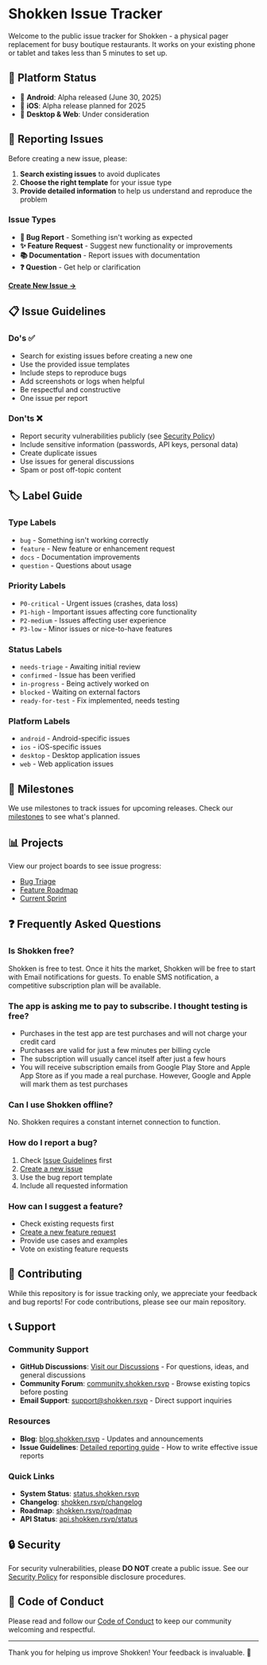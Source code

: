 # Shokken Issue Tracker

Welcome to the public issue tracker for Shokken - a physical pager replacement for busy boutique restaurants. It works on your existing phone or tablet and takes less than 5 minutes to set up.

## 📱 Platform Status

- 🧪 **Android**: Alpha released (June 30, 2025)
- 🚧 **iOS**: Alpha release planned for 2025
- 🚧 **Desktop & Web**: Under consideration

## 🐛 Reporting Issues

Before creating a new issue, please:
1. **Search existing issues** to avoid duplicates
2. **Choose the right template** for your issue type
3. **Provide detailed information** to help us understand and reproduce the problem

### Issue Types

- **🐞 Bug Report** - Something isn't working as expected
- **✨ Feature Request** - Suggest new functionality or improvements  
- **📚 Documentation** - Report issues with documentation
- **❓ Question** - Get help or clarification

[**Create New Issue →**](https://github.com/yourusername/yourproject-issues/issues/new/choose)

## 📋 Issue Guidelines

### Do's ✅
- Search for existing issues before creating a new one
- Use the provided issue templates
- Include steps to reproduce bugs
- Add screenshots or logs when helpful
- Be respectful and constructive
- One issue per report

### Don'ts ❌
- Report security vulnerabilities publicly (see [Security Policy](SECURITY.md))
- Include sensitive information (passwords, API keys, personal data)
- Create duplicate issues
- Use issues for general discussions
- Spam or post off-topic content

## 🏷️ Label Guide

### Type Labels
- `bug` - Something isn't working correctly
- `feature` - New feature or enhancement request
- `docs` - Documentation improvements
- `question` - Questions about usage

### Priority Labels
- `P0-critical` - Urgent issues (crashes, data loss)
- `P1-high` - Important issues affecting core functionality
- `P2-medium` - Issues affecting user experience
- `P3-low` - Minor issues or nice-to-have features

### Status Labels
- `needs-triage` - Awaiting initial review
- `confirmed` - Issue has been verified
- `in-progress` - Being actively worked on
- `blocked` - Waiting on external factors
- `ready-for-test` - Fix implemented, needs testing

### Platform Labels
- `android` - Android-specific issues
- `ios` - iOS-specific issues
- `desktop` - Desktop application issues
- `web` - Web application issues

## 🎯 Milestones

We use milestones to track issues for upcoming releases. Check our [milestones](https://github.com/yourusername/yourproject-issues/milestones) to see what's planned.

## 📊 Projects

View our project boards to see issue progress:
- [Bug Triage](https://github.com/yourusername/yourproject-issues/projects/1)
- [Feature Roadmap](https://github.com/yourusername/yourproject-issues/projects/2)
- [Current Sprint](https://github.com/yourusername/yourproject-issues/projects/3)

## ❓ Frequently Asked Questions

### Is Shokken free?
Shokken is free to test. Once it hits the market, Shokken will be free to start with Email notifications for guests. To enable SMS notification, a competitive subscription plan will be available.

### The app is asking me to pay to subscribe. I thought testing is free?
- Purchases in the test app are test purchases and will not charge your credit card
- Purchases are valid for just a few minutes per billing cycle
- The subscription will usually cancel itself after just a few hours
- You will receive subscription emails from Google Play Store and Apple App Store as if you made a real purchase. However, Google and Apple will mark them as test purchases

### Can I use Shokken offline?
No. Shokken requires a constant internet connection to function.

### How do I report a bug?
1. Check [Issue Guidelines](docs/ISSUE_GUIDELINES.md) first
2. [Create a new issue](https://github.com/yourusername/yourproject-issues/issues/new/choose)
3. Use the bug report template
4. Include all requested information

### How can I suggest a feature?
- Check existing requests first
- [Create a new feature request](https://github.com/yourusername/yourproject-issues/issues/new/choose)
- Provide use cases and examples
- Vote on existing feature requests

## 🤝 Contributing

While this repository is for issue tracking only, we appreciate your feedback and bug reports! For code contributions, please see our main repository.

## 📞 Support

### Community Support
- **GitHub Discussions**: [Visit our Discussions](https://github.com/yourusername/yourproject/discussions) - For questions, ideas, and general discussions
- **Community Forum**: [community.shokken.rsvp](https://community.shokken.rsvp) - Browse existing topics before posting
- **Email Support**: [support@shokken.rsvp](mailto:support@shokken.rsvp) - Direct support inquiries

### Resources
- **Blog**: [blog.shokken.rsvp](https://blog.shokken.rsvp) - Updates and announcements
- **Issue Guidelines**: [Detailed reporting guide](docs/ISSUE_GUIDELINES.md) - How to write effective issue reports

### Quick Links
- **System Status**: [status.shokken.rsvp](https://status.shokken.rsvp)
- **Changelog**: [shokken.rsvp/changelog](https://shokken.rsvp/changelog)
- **Roadmap**: [shokken.rsvp/roadmap](https://shokken.rsvp/roadmap)
- **API Status**: [api.shokken.rsvp/status](https://api.shokken.rsvp/status)

## 🔒 Security

For security vulnerabilities, please **DO NOT** create a public issue. See our [Security Policy](SECURITY.md) for responsible disclosure procedures.

## 📜 Code of Conduct

Please read and follow our [Code of Conduct](CODE_OF_CONDUCT.md) to keep our community welcoming and respectful.

---

Thank you for helping us improve Shokken! Your feedback is invaluable. 💙